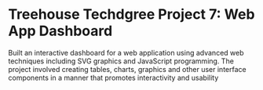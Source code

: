 # Treehouse Techdgree Project 7: Web App Dashboard

Built an interactive dashboard for a web application using advanced web techniques including SVG graphics and JavaScript programming. The project involved creating tables, charts, graphics and other user interface components in a manner that promotes interactivity and usability

